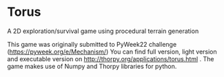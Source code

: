 # Torus
A 2D exploration/survival game using procedural terrain generation

This game was originally submitted to PyWeek22 challenge (https://pyweek.org/e/Mechanism/)
You can find full version, light version and executable version on http://thorpy.org/applications/torus.html .
The game makes use of Numpy and Thorpy libraries for python.

